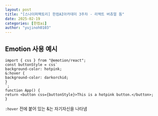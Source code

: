 ```yaml
---
layout: post
title: "[스나이퍼팩토리] 한컴AI아카데미 3주차 - 리액트 버츄얼 돔"
date: 2025-02-19
categories: [한컴ai]
author: "yujinoh0103"
---
```


## Emotion 사용 예시

```JSX
import { css } from "@emotion/react";
const buttonStyle = css`
background-color: hotpink;
&:hover {
background-color: darkorchid;
}
`;
function App() {
return <button css={buttonStyle}>This is a hotpink button.</button>;
}
```

`:hover` 전에 붙어 있는 &는 자기자신을 나타냄

